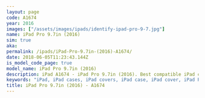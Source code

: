 ```yaml
---
layout: page
code: A1674
year: 2016
images: ["/assets/images/ipads/identify-ipad-pro-9-7.jpg"]
name: iPad Pro 9.7in (2016)
sim: true
aka: 
permalink: /ipads/iPad-Pro-9.7in-(2016)-A1674/
date: 2018-06-05T11:23:43.144Z
is_model_code_page: true
model_name: iPad Pro 9.7in (2016)
description: iPad A1674 - iPad Pro 9.7in (2016). Best compatible iPad cases for A1674
keywords: "iPad, iPad cases, iPad covers, iPad case, iPad cover, iPad Pro 9.7in (2016), iPad Pro 9.7in (2016) case, A1674 case, A1674 cover, A1674"
title: iPad Pro 9.7in (2016) - A1674
---
```

